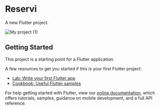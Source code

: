 # Reservi

A new Flutter project.

![My project (1)](https://user-images.githubusercontent.com/83585129/172429730-b4b06aee-76e4-4bcd-9a69-4fcca3a0a430.png)


## Getting Started

This project is a starting point for a Flutter application.

A few resources to get you started if this is your first Flutter project:

- [Lab: Write your first Flutter app](https://flutter.dev/docs/get-started/codelab)
- [Cookbook: Useful Flutter samples](https://flutter.dev/docs/cookbook)

For help getting started with Flutter, view our
[online documentation](https://flutter.dev/docs), which offers tutorials,
samples, guidance on mobile development, and a full API reference.
